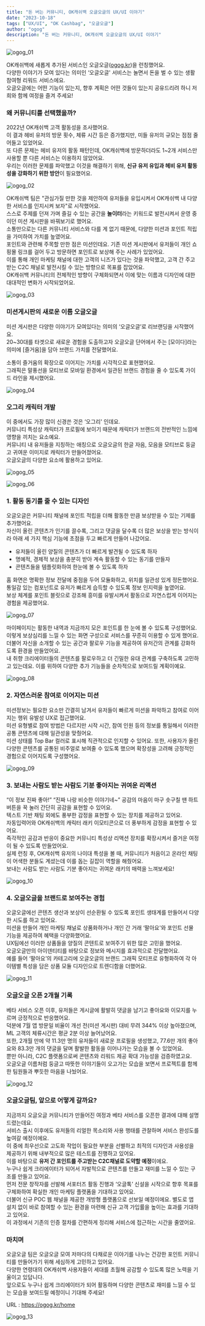 ```yaml
---
title: "돈 버는 커뮤니티, OK캐쉬백 오글오글의 UX/UI 이야기"
date: "2023-10-18"
tags: ["UX/UI", "OK Cashbag", "오글오글"]
author: "ogog"
description: "돈 버는 커뮤니티, OK캐쉬백 오글오글의 UX/UI 이야기"
---
```


![ogog_01](./ogog_01.png)

OK캐쉬백에 새롭게 추가된 서비스인 오글오글([ogog.kr](https://ogog.kr/home))을 런칭했어요.<br>
다양한 이야기가 모여 있다는 의미인 ‘오글오글' 서비스는 놀면서 돈을 벌 수 있는 생활 참여형 리워드 서비스에요.<br>
오글오글에는 어떤 기능이 있는지, 향후 계획은 어떤 것들이 있는지 공유드리려 하니 저희와 함께 여정을 즐겨 주세요!

### 왜 커뮤니티를 선택했을까?

2022년 OK캐쉬백 고객 활동성을 조사했어요.<br>
이 결과 헤비 유저의 방문 횟수, 체류 시간 등은 증가했지만, 미들 유저의 규모는 점점 줄어들고 있었어요.<br>
또 다른 문제는 헤비 유저의 활동 패턴인데, OK캐쉬백에 방문하더라도 1~2개 서비스만 사용할 뿐 다른 서비스는 이용하지 않았어요.<br>
우리는 이러한 문제를 파악했고 이것을 해결하기 위해, **신규 유저 유입과 헤비 유저 활동성을 강화하기 위한 방안**이 필요했어요.

![ogog_02](./ogog_02.png)

OK캐쉬백 팀은 "관심가질 만한 것을 제안하여 유저들을 유입시켜서 OK캐쉬백 내 다양한 서비스를 인지시켜 보자"로 시작했어요.<br>
스스로 주제를 던져 가며 즐길 수 있는 공간을 **놀이터**라는 키워드로 발전시켜서 운영 중이던 미션 게시판을 바꿔보기로 했어요.<br>
소통만으로는 다른 커뮤니티 서비스와 다를 게 없기 때문에, 다양한 미션과 포인트 적립을 가미하여 가치를 높였어요.<br>
포인트와 관련해 주목할 만한 점은 미션인데요. 기존 미션 게시판에서 유저들이 개인 쇼핑몰 링크를 걸어 두고 방문하면 포인트로 보상해 주는 사례가 있었어요.<br>
이를 통해 개인 마케팅 채널에 대한 고객의 니즈가 있다는 것을 파악했고, 고객 간 주고 받는 C2C 채널로 발전시킬 수 있는 방향으로 목표를 잡았어요.<br>
OK캐쉬백 커뮤니티의 전체적인 방향이 구체화되면서 이에 맞는 이름과 디자인에 대한 대대적인 변화가 시작되었어요.

![ogog_03](./ogog_03.png)

### 미션게시판의 새로운 이름 오글오글

미션 게시판은 다양한 이야기가 모여있다는 의미의 ‘오글오글’로 리브랜딩을 시작했어요.<br>
20~30대를 타겟으로 새로운 경험을 도출하고자 오글오글 단어에서 주는 [모이다]라는 의미에 [즐거움]을 담아 브랜드 가치를 전달했어요.

소통이 즐거움의 확장으로 이어지는 가치를 시각적으로 표현했어요.<br>
그래픽은 말풍선을 모티브로 모바일 환경에서 일관된 브랜드 경험을 줄 수 있도록 가이드 라인을 제시했어요.

![ogog_04](./ogog_04.png)

### 오그리 캐릭터 개발

이 중에서도 가장 많이 신경쓴 것은 ‘오그리' 인데요.<br>
커뮤니티 특성상 캐릭터가 프로필에 보이기 때문에 캐릭터가 브랜드의 전반적인 느낌에 영향을 끼치는 요소예요.<br>
커뮤니티 내 유저들을 지칭하는 애칭으로 오글오글의 한글 자음, 모음을 모티브로 둥글고 귀여운 이미지로 캐릭터가 만들어졌어요.<br>
오글오글의 다양한 요소에 활용하고 있어요.

![ogog_05](./ogog_05.png)

![ogog_06](./ogog_06.png)

### 1. 활동 동기를 줄 수 있는 디자인

오글오글은 커뮤니티 채널에 포인트 적립을 더해 활동한 만큼 보상받을 수 있는 기제를 추가했어요.<br>
자신이 올린 콘텐츠가 인기를 끌수록, 그리고 댓글을 달수록 더 많은 보상을 받는 방식이라 아래 세 가지 핵심 기능에 초점을 두고 빠르게 만들어 나갔어요.

* 유저들이 올린 양질의 콘텐츠가 더 빠르게 발견될 수 있도록 하자
* 명예적, 경제적 보상을 충분히 받아 계속 활동할 수 있는 동기를 만들자
* 콘텐츠들을 템플릿화하여 한눈에 볼 수 있도록 하자

홈 화면은 명확한 정보 전달에 중점을 두어 모듈화하고, 위치를 일관성 있게 정돈했어요.<br>
통일감 있는 컴포넌트로 유저가 빠르게 습득할 수 있도록 정보 인지력을 높였어요.<br>
보상 체계를 포인트 블릿으로 강조해 흥미를 유발시켜서 활동으로 자연스럽게 이어지는 경험을 제공했어요.

![ogog_07](./ogog_07.png)

마이페이지는 활동한 내역과 지금까지 모은 포인트를 한 눈에 볼 수 있도록 구성했어요.<br>
이렇게 보상심리를 느낄 수 있는 화면 구성으로 서비스를 꾸준히 이용할 수 있게 했어요.<br>
더불어 자신을 소개할 수 있는 공간과 팔로우 기능을 제공하여 유저간의 관계를 강화하도록 환경을 만들었어요.<br>
내 취향 크리에이터들의 콘텐츠를 팔로우하고 더 긴밀한 유대 관계를 구축하도록 고민하고 있는데요. 이를 위하여 다양한 추가 기능들을 순차적으로 보여드릴 계획이예요.

![ogog_08](./ogog_08.png)

### 2. 자연스러운 참여로 이어지는 미션

미션정보는 필요한 요소만 간결히 남겨서 유저들이 빠르게 미션을 파악하고 참여로 이어지는 행위 유발성 UX로 접근했어요.<br>
미션 유형별로 참여 방법은 다르지만 시작 시간, 참여 인원 등의 정보를 통일해서 이러한 공통 콘텐츠에 대해 일관성을 맞췄어요.<br>
미션 상태를 Top Bar 컬러로 표시해 직관적으로 인지할 수 있어요. 또한, 사용자가 올린 다양한 콘텐츠를 공통된 비주얼로 보여줄 수 있도록 했으며 확장성을 고려해 긍정적인 경험으로 이어지도록 구성했어요.

![ogog_09](./ogog_09.png)

### 3. 보내는 사람도 받는 사람도 기분 좋아지는 귀여운 리액션

“이 정보 진짜 좋아!” “진짜 나랑 비슷한 이야기네~” 공감의 마음이 마구 솟구칠 땐 하트 버튼을 꾹 눌러 간단히 공감을 표현할 수 있어요.<br>
텍스트 기반 채팅 외에도 풍부한 감정을 표현할 수 있는 장치를 제공하고 있어요.<br>
자동입력어와 OK캐쉬백의 캐릭터 래키 이모티콘으로 더 풍부하게 감정을 표현할 수 있어요.<br>
즉각적인 공감과 반응이 중요한 커뮤니티 특성상 리액션 장치를 확장시켜서 즐거운 여정이 될 수 있도록 만들었어요.<br>
실제 런칭 후, OK캐쉬백 유저의 나이대 특성을 볼 때, 커뮤니티가 처음이고 온라인 채팅이 어색한 분들도 계셨는데 이를 돕는 길잡이 역할을 해줬어요.<br>
보내는 사람도 받는 사람도 기분 좋아지는 귀여운 래키의 매력을 느껴보세요!

![ogog_10](./ogog_10.png)

### 4. 오글오글을 브랜드로 보여주는 경험

오글오글에선 콘텐츠 생산과 보상이 선순환될 수 있도록 포인트 생태계를 만들어서 다양한 시도를 하고 있어요.<br>
미션을 만들어 개인 마케팅 채널로 상품화하거나 개인 간 거래 ‘팔아요'와 포인트 선물 기능을 제공하여 혜택을 다양화했어요.<br>
UX팀에선 이러한 상품들을 양질의 콘텐트로 보여주기 위한 많은 고민을 했어요.<br>
오글오글만의 아이덴티티를 바탕으로 정보와 메시지를 효과적으로 전달했어요.<br>
예를 들어 ‘팔아요’의 카테고리에 오글오글의 브랜드 그래픽 모티프로 유형화하여 각 아이템별 특성을 담은 상품 모듈 디자인으로 트렌디함을 더했어요.

![ogog_11](./ogog_11.png)

### 오글오글 오픈 2개월 기록

베타 서비스 오픈 이후, 유저들은 게시글에 활발히 댓글을 남기고 좋아요와 이모지를 누르며 긍정적으로 반응했어요.<br>
덕분에 7월 앱 방문일 비율이 개선 전(미션 게시판) 대비 무려 344% 이상 높아졌으며, ML 고객의 체류시간은 평균 2분 이상 늘어났어요.<br>
또한, 2개월 만에 약 11.3만 명의 유저들이 새로운 프로필을 생성했고, 77.6만 개의 좋아요와 83.3만 개의 댓글을 달며 활발한 활동을 이어나가는 모습을 볼 수 있었어요.<br>
뿐만 아니라, C2C 플랫폼으로써 콘텐츠와 리워드 제공 확대 가능성을 검증하였고요.<br>
오글오글 이름처럼 둥글고 따뜻한 이야기들이 오고가는 모습을 보면서 프로젝트를 함께 한 팀원들과 뿌듯한 마음을 나눴어요.

![ogog_12](./ogog_12.png)

### 오글오글팀, 앞으로 어떻게 갈까요?

지금까지 오글오글 커뮤니티가 만들어진 여정과 베타 서비스를 오픈한 결과에 대해 설명드렸는데요.<br>
서비스 출시 이후에도 유저들의 리얼한 목소리와 사용 행태를 관찰하며 서비스 완성도를 높여갈 예정이에요.<br>
이 중에 최우선으로 고도화 작업이 필요한 부분을 선별하고 최적의 디자인과 사용성을 제공하기 위해 내부적으로 많은 테스트를 진행하고 있어요.<br>
이를 바탕으로 **유저 간 포인트를 주고받는 C2C채널로 도약할 예정**이에요.<br>
누구나 쉽게 크리에이터가 되어서 자발적으로 콘텐츠를 만들고 재미를 느낄 수 있는 구조를 만들고 있어요.<br>
먼저 전문 창작자를 선발해 서포터즈 활동 진행과 ‘오글톡’ 신설을 시작으로 향후 목표를 구체화하여 확실한 개인 마케팅 플랫폼을 기대하고 있어요.<br>
더불어 신규 POC 웹 채널을 제공한 개방형 플랫폼으로 선보일 예정이에요. 별도로 앱 설치 없이 바로 참여할 수 있는 환경을 마련해 신규 고객 가입률을 높이는 효과를 기대하고 있어요.<br>
이 과정에서 기존의 인증 절차를 간편하게 정리해 서비스에 접근하는 시간을 줄였어요.

### 마치며

오글오글 팀은 오글오글 모여 저마다의 다채로운 이야기를 나누는 건강한 포인트 커뮤니티를 만들어가기 위해 세심하게 고민하고 있어요.<br>
다양한 연령대의 OK캐쉬백 사용자들이 세대를 초월해 공감할 수 있도록 많은 노력을 기울이고 있답니다.<br>
앞으로도 누구나 쉽게 크리에이터가 되어 활동하며 다양한 콘텐츠로 재미를 느낄 수 있는 모습을 보여드릴 예정이니 기대해 주세요!

URL : https://ogog.kr/home

![ogog_13](./ogog_13.png)